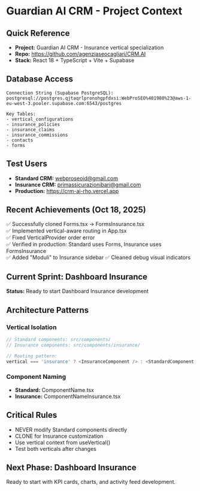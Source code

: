 # Guardian AI CRM - Project Context

## Quick Reference
- **Project:** Guardian AI CRM - Insurance vertical specialization
- **Repo:** https://github.com/agenziaseocagliari/CRM.AI
- **Stack:** React 18 + TypeScript + Vite + Supabase

## Database Access
```
Connection String (Supabase PostgreSQL):
postgresql://postgres.qjtaqrlpronohgpfdxsi:WebProSEO%401980%23@aws-1-eu-west-3.pooler.supabase.com:6543/postgres

Key Tables:
- vertical_configurations
- insurance_policies
- insurance_claims  
- insurance_commissions
- contacts
- forms
```

## Test Users
- **Standard CRM:** webproseoid@gmail.com
- **Insurance CRM:** primassicurazionibari@gmail.com
- **Production:** https://crm-ai-rho.vercel.app

## Recent Achievements (Oct 18, 2025)
✅ Successfully cloned Forms.tsx → FormsInsurance.tsx  
✅ Implemented vertical-aware routing in App.tsx  
✅ Fixed VerticalProvider order error  
✅ Verified in production: Standard uses Forms, Insurance uses FormsInsurance  
✅ Added "Moduli" to Insurance sidebar
✅ Cleaned debug visual indicators

## Current Sprint: Dashboard Insurance
**Status:** Ready to start Dashboard Insurance development

## Architecture Patterns
### Vertical Isolation
```typescript
// Standard components: src/components/
// Insurance components: src/components/insurance/

// Routing pattern:
vertical === 'insurance' ? <InsuranceComponent /> : <StandardComponent />
```

### Component Naming
- **Standard:** ComponentName.tsx
- **Insurance:** ComponentNameInsurance.tsx

## Critical Rules
- NEVER modify Standard components directly
- CLONE for Insurance customization  
- Use vertical context from useVertical()
- Test both verticals after changes

## Next Phase: Dashboard Insurance
Ready to start with KPI cards, charts, and activity feed development.
